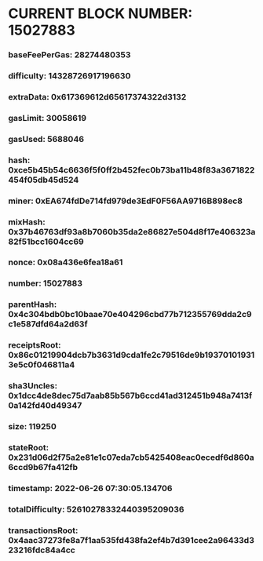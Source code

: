 # CURRENT BLOCK NUMBER: 15027883

### baseFeePerGas: 28274480353
### difficulty: 14328726917196630
### extraData: 0x617369612d65617374322d3132
### gasLimit: 30058619
### gasUsed: 5688046
### hash: 0xce5b45b54c6636f5f0ff2b452fec0b73ba11b48f83a3671822454f05db45d524
### miner: 0xEA674fdDe714fd979de3EdF0F56AA9716B898ec8
### mixHash: 0x37b46763df93a8b7060b35da2e86827e504d8f17e406323a82f51bcc1604cc69
### nonce: 0x08a436e6fea18a61
### number: 15027883
### parentHash: 0x4c304bdb0bc10baae70e404296cbd77b712355769dda2c9c1e587dfd64a2d63f
### receiptsRoot: 0x86c01219904dcb7b3631d9cda1fe2c79516de9b193701019313e5c0f046811a4
### sha3Uncles: 0x1dcc4de8dec75d7aab85b567b6ccd41ad312451b948a7413f0a142fd40d49347
### size: 119250
### stateRoot: 0x231d06d2f75a2e81e1c07eda7cb5425408eac0ecedf6d860a6ccd9b67fa412fb
### timestamp: 2022-06-26 07:30:05.134706
### totalDifficulty: 52610278332440395209036
### transactionsRoot: 0x4aac37273fe8a7f1aa535fd438fa2ef4b7d391cee2a96433d323216fdc84a4cc
